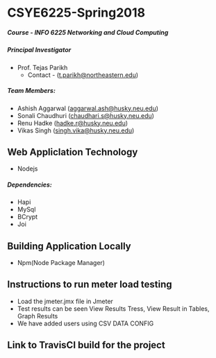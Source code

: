 # CSYE6225-Spring2018

##### Course - INFO 6225 Networking and Cloud Computing

##### Principal Investigator 
- Prof. Tejas Parikh
    - Contact - (t.parikh@northeastern.edu)

##### Team Members: 
- Ashish Aggarwal     (aggarwal.ash@husky.neu.edu)
- Sonali Chaudhuri    (chaudhari.s@husky.neu.edu)
- Renu Hadke          (hadke.r@husky.neu.edu)
- Vikas Singh         (singh.vika@husky.neu.edu)

## Web Appliclation Technology
- Nodejs
##### Dependencies:
- Hapi
- MySql
- BCrypt
- Joi
	
## Building Application Locally
- Npm(Node Package Manager)

## Instructions to run meter load testing
- Load the jmeter.jmx file in Jmeter
- Test results can be seen View Results Tress, View Result in Tables, Graph Results
- We have added users using CSV DATA CONFIG

## Link to TravisCI build for the project